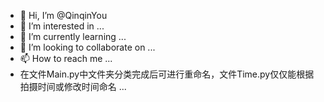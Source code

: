 - 👋 Hi, I’m @QinqinYou
- 👀 I’m interested in ...
- 🌱 I’m currently learning ...
- 💞️ I’m looking to collaborate on ...
- 📫 How to reach me ...
- 在文件Main.py中文件夹分类完成后可进行重命名，文件Time.py仅仅能根据拍摄时间或修改时间命名 ...

<!---
QinqinYou/QinqinYou is a ✨ special ✨ repository because its `README.md` (this file) appears on your GitHub profile.
You can click the Preview link to take a look at your changes.
--->
